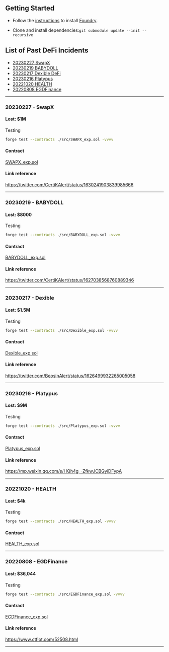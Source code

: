 ## Getting Started

- Follow the [instructions](https://book.getfoundry.sh/getting-started/installation.html) to install [Foundry](https://github.com/foundry-rs/foundry).

- Clone and install dependencies:`git submodule update --init --recursive`

## List of Past DeFi Incidents

- [20230227 SwapX](#20230227---swapx)
- [20230219 BABYDOLL](#20230219---babydoll)  
- [20230217 Dexible DeFi](#20230217---dexible)  
- [20230216 Platypus](#20230216---platypus)  
- [20221020 HEALTH](#20221020---health)  
- [20220808 EGDFinance](#20220808---egdfinance)

---

### 20230227 - SwapX

#### Lost: $1M

Testing

```sh
forge test --contracts ./src/SWAPX_exp.sol -vvvv
```

#### Contract

[SWAPX_exp.sol](src/SWAPX_exp.sol)

#### Link reference

<https://twitter.com/CertiKAlert/status/1630241903839985666>

---

### 20230219 - BABYDOLL

#### Lost: $8000

Testing

```sh
forge test --contracts ./src/BABYDOLL_exp.sol -vvvv
```

#### Contract

[BABYDOLL_exp.sol](src/BABYDOLL_exp.sol)

#### Link reference

<https://twitter.com/CertiKAlert/status/1627038568760889346>

---

### 20230217 - Dexible

#### Lost: $1.5M

Testing

```sh
forge test --contracts ./src/Dexible_exp.sol -vvvv
```

#### Contract

[Dexible_exp.sol](src/Dexible_exp.sol)

#### Link reference

<https://twitter.com/BeosinAlert/status/1626499932265005058>

---

### 20230216 - Platypus

#### Lost: $9M

Testing

```sh
forge test --contracts ./src/Platypus_exp.sol -vvvv
```

#### Contract

[Platypus_exp.sol](src/Platypus_exp.sol)

#### Link reference

<https://mp.weixin.qq.com/s/HQh4g_-ZfkwJCBGyiDFypA>

---

### 20221020 - HEALTH

#### Lost: $4k

Testing

```sh
forge test --contracts ./src/HEALTH_exp.sol -vvvv
```

#### Contract

[HEALTH_exp.sol](src/HEALTH_exp.sol)

---

### 20220808 - EGDFinance

#### Lost: $36,044

Testing

```sh
forge test --contracts ./src/EGDFinance_exp.sol -vvvv
```

#### Contract

[EGDFinance_exp.sol](src/EGDFinance_exp.sol)

#### Link reference

<https://www.ctfiot.com/52508.html>

---
